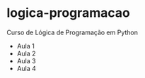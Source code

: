 # logica-programacao
 Curso de Lógica de Programação em Python


* Aula 1
* Aula 2
* Aula 3
* Aula 4
